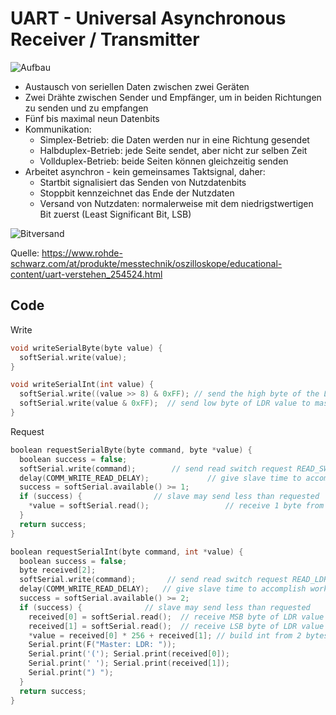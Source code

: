 # UART - Universal Asynchronous Receiver / Transmitter

![Aufbau](https://cdn.rohde-schwarz.com/pws/solution/research___education_1/educational_resources_/oscilloscope_and_probe_fundamentals/05_Understanding-UART_01_w1280_hX.png)

- Austausch von seriellen Daten zwischen zwei Geräten
- Zwei Drähte zwischen Sender und Empfänger, um in beiden Richtungen zu senden und zu empfangen
- Fünf bis maximal neun Datenbits
- Kommunikation:
	- Simplex-Betrieb: die Daten werden nur in eine Richtung gesendet
	-  Halbduplex-Betrieb: jede Seite sendet, aber nicht zur selben Zeit
	-  Vollduplex-Betrieb: beide Seiten können gleichzeitig senden
-  Arbeitet asynchron - kein gemeinsames Taktsignal, daher:
	-  Startbit signalisiert das Senden von Nutzdatenbits
	-  Stoppbit kennzeichnet das Ende der Nutzdaten
	-  Versand von Nutzdaten: normalerweise mit dem niedrigstwertigen Bit zuerst (Least Significant Bit, LSB)

![Bitversand](https://cdn.rohde-schwarz.com/pws/solution/research___education_1/educational_resources_/oscilloscope_and_probe_fundamentals/05_Understanding-UART_04_w1280_hX.png)

Quelle: https://www.rohde-schwarz.com/at/produkte/messtechnik/oszilloskope/educational-content/uart-verstehen_254524.html

## Code

Write

```c
void writeSerialByte(byte value) {
  softSerial.write(value);
}

void writeSerialInt(int value) {
  softSerial.write((value >> 8) & 0xFF); // send the high byte of the LDR value
  softSerial.write(value & 0xFF);  // send low byte of LDR value to master second
}
```

Request

```c
boolean requestSerialByte(byte command, byte *value) {
  boolean success = false;
  softSerial.write(command);        // send read switch request READ_SWITCH to slave
  delay(COMM_WRITE_READ_DELAY);             // give slave time to accomplish work
  success = softSerial.available() >= 1;
  if (success) {                // slave may send less than requested
    *value = softSerial.read();                 // receive 1 byte from slave
  }
  return success;
}

boolean requestSerialInt(byte command, int *value) {
  boolean success = false;
  byte received[2];
  softSerial.write(command);       // send read switch request READ_LDR to slave
  delay(COMM_WRITE_READ_DELAY);   // give slave time to accomplish work (1 not enough)
  success = softSerial.available() >= 2;
  if (success) {              // slave may send less than requested
    received[0] = softSerial.read();  // receive MSB byte of LDR value from slave
    received[1] = softSerial.read();  // receive LSB byte of LDR value from slave
    *value = received[0] * 256 + received[1]; // build int from 2 bytes
    Serial.print(F("Master: LDR: "));
    Serial.print('('); Serial.print(received[0]);
    Serial.print(' '); Serial.print(received[1]);
    Serial.print(") ");
  }
  return success;
}
```
